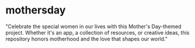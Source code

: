# mothersday
"Celebrate the special women in our lives with this Mother's Day-themed project. Whether it's an app, a collection of resources, or creative ideas, this repository honors motherhood and the love that shapes our world."
